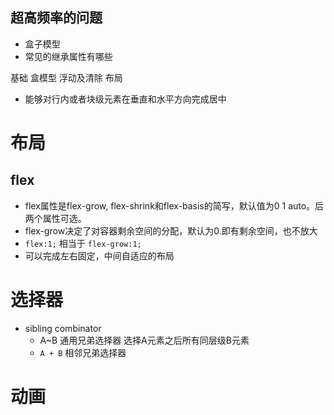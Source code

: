 ## 超高频率的问题 
+ 盒子模型
+ 常见的继承属性有哪些

基础
盒模型  浮动及清除  布局  
+ 能够对行内或者块级元素在垂直和水平方向完成居中




# 布局
## flex
+ flex属性是flex-grow, flex-shrink和flex-basis的简写，默认值为0 1 auto。后两个属性可选。
+ flex-grow决定了对容器剩余空间的分配，默认为0.即有剩余空间，也不放大
+ `flex:1;` 相当于 `flex-grow:1;`
+ 可以完成左右固定，中间自适应的布局

# 选择器
+ sibling combinator
  + A~B 通用兄弟选择器 选择A元素之后所有同层级B元素
  + `A + B`  相邻兄弟选择器

# 动画
